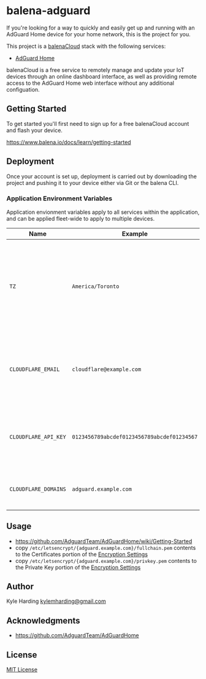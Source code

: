 # balena-adguard

If you're looking for a way to quickly and easily get up and running with an AdGuard Home device for your home network, this is the project for you.

This project is a [balenaCloud](https://www.balena.io/cloud) stack with the following services:

* [AdGuard Home](https://adguard.com/en/adguard-home/overview.html)

balenaCloud is a free service to remotely manage and update your IoT devices through an online dashboard interface, as well as providing remote access to the AdGuard Home web interface without any additional configuation.

## Getting Started

To get started you'll first need to sign up for a free balenaCloud account and flash your device.

<https://www.balena.io/docs/learn/getting-started>

## Deployment

Once your account is set up, deployment is carried out by downloading the project and pushing it to your device either via Git or the balena CLI.

### Application Environment Variables

Application envionment variables apply to all services within the application, and can be applied fleet-wide to apply to multiple devices.

|Name|Example|Purpose|
|---|---|---|
|`TZ`|`America/Toronto`|To inform services of the [timezone](https://en.wikipedia.org/wiki/List_of_tz_database_time_zones) in your location, in order to set times and dates within the applications correctly|
|`CLOUDFLARE_EMAIL`|`cloudflare@example.com`|(optional) Cloudflare email address for Letsencrypt SSL certificate generation via [certbot](https://certbot-dns-cloudflare.readthedocs.io/en/stable/)|
|`CLOUDFLARE_API_KEY`|`0123456789abcdef0123456789abcdef01234567`|(optional) Cloudflare API key for Letsencrypt SSL certificate generation via [certbot](https://certbot-dns-cloudflare.readthedocs.io/en/stable/)|
|`CLOUDFLARE_DOMAINS`|`adguard.example.com`|(optional) Cloudflare domains to obtain SSL certificates|

## Usage

* <https://github.com/AdguardTeam/AdGuardHome/wiki/Getting-Started>
* copy `/etc/letsencrypt/{adguard.example.com}/fullchain.pem` contents to the Certificates portion of the [Encryption Settings](https://github.com/AdguardTeam/AdGuardHome/wiki/Encryption)
* copy `/etc/letsencrypt/{adguard.example.com}/privkey.pem` contents to the Private Key portion of the [Encryption Settings](https://github.com/AdguardTeam/AdGuardHome/wiki/Encryption)

## Author

Kyle Harding <kylemharding@gmail.com>

## Acknowledgments

* <https://github.com/AdguardTeam/AdGuardHome>

## License

[MIT License](./LICENSE)
